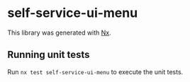 # self-service-ui-menu

This library was generated with [Nx](https://nx.dev).

## Running unit tests

Run `nx test self-service-ui-menu` to execute the unit tests.
